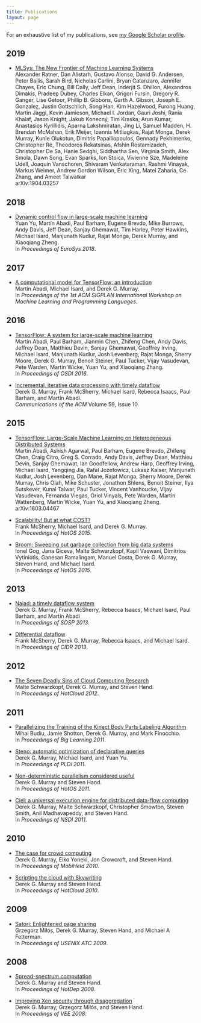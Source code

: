 ```yaml
---
title: Publications
layout: page
---
```


For an exhaustive list of my publications, see [my Google Scholar profile](https://scholar.google.com/citations?hl=en&user=9700p4IAAAAJ).

## 2019

* [MLSys: The New Frontier of Machine Learning Systems](https://arxiv.org/pdf/1904.03257.pdf)  
  Alexander Ratner, Dan Alistarh, Gustavo Alonso, David G. Andersen, Peter Bailis, Sarah Bird, Nicholas Carlini, Bryan Catanzaro, Jennifer Chayes, Eric Chung, Bill Dally, Jeff Dean, Inderjit S. Dhillon, Alexandros Dimakis, Pradeep Dubey, Charles Elkan, Grigori Fursin, Gregory R. Ganger, Lise Getoor, Phillip B. Gibbons, Garth A. Gibson, Joseph E. Gonzalez, Justin Gottschlich, Song Han, Kim Hazelwood, Furong Huang, Martin Jaggi, Kevin Jamieson, Michael I. Jordan, Gauri Joshi, Rania Khalaf, Jason Knight, Jakub Konecný, Tim Kraska, Arun Kumar, Anastasios Kyrillidis, Aparna Lakshmiratan, Jing Li, Samuel Madden, H. Brendan McMahan, Erik Meijer, Ioannis Mitliagkas, Rajat Monga, Derek Murray, Kunle Olukotun, Dimitris Papailiopoulos, Gennady Pekhimenko, Christopher Ré, Theodoros Rekatsinas, Afshin Rostamizadeh, Christopher De Sa, Hanie Sedghi, Siddhartha Sen, Virginia Smith, Alex Smola, Dawn Song, Evan Sparks, Ion Stoica, Vivienne Sze, Madeleine Udell, Joaquin Vanschoren, Shivaram Venkataraman, Rashmi Vinayak, Markus Weimer, Andrew Gordon Wilson, Eric Xing, Matei Zaharia, Ce Zhang, and Ameet Talwalkar  
  arXiv:1904.03257
    
## 2018

* [Dynamic control flow in large-scale machine learning](https://dl.acm.org/doi/pdf/10.1145/3190508.3190551)  
  Yuan Yu, Martín Abadi, Paul Barham, Eugene Brevdo, Mike Burrows, Andy Davis, Jeff Dean, Sanjay Ghemawat, Tim Harley, Peter Hawkins, Michael Isard, Manjunath Kudlur, Rajat Monga, Derek Murray, and Xiaoqiang Zheng.  
  In *Proceedings of EuroSys 2018*.
 
## 2017

* [A computational model for TensorFlow: an introduction](https://dl.acm.org/doi/pdf/10.1145/3088525.3088527)  
  Martín Abadi, Michael Isard, and Derek G. Murray.  
  In *Proceedings of the 1st ACM SIGPLAN International Workshop on Machine Learning and Programming Languages*.
  
## 2016

* [TensorFlow: A system for large-scale machine learning](https://www.usenix.org/system/files/conference/osdi16/osdi16-abadi.pdf)  
  Martín Abadi, Paul Barham, Jianmin Chen, Zhifeng Chen, Andy Davis, Jeffrey Dean, Matthieu Devin, Sanjay Ghemawat, Geoffrey Irving, Michael Isard, Manjunath Kudlur, Josh Levenberg, Rajat Monga, Sherry Moore, Derek G. Murray, Benoit Steiner, Paul Tucker, Vijay Vasudevan, Pete Warden, Martin Wicke, Yuan Yu, and Xiaoqiang Zhang.  
  In *Proceedings of OSDI 2016*.

* [Incremental, iterative data processing with timely dataflow](https://dl.acm.org/doi/pdf/10.1145/2983551)  
  Derek G. Murray, Frank McSherry, Michael Isard, Rebecca Isaacs, Paul Barham, and Martín Abadi.  
  *Communications of the ACM* Volume 59, Issue 10.
  
## 2015

* [TensorFlow: Large-Scale Machine Learning on Heterogeneous Distributed Systems](https://arxiv.org/pdf/1603.04467)  
  Martín Abadi, Ashish Agarwal, Paul Barham, Eugene Brevdo, Zhifeng Chen, Craig Citro, Greg S. Corrado, Andy Davis, Jeffrey Dean, Matthieu Devin, Sanjay Ghemawat, Ian Goodfellow, Andrew Harp, Geoffrey Irving, Michael Isard, Yangqing Jia, Rafal Jozefowicz, Lukasz Kaiser, Manjunath Kudlur, Josh Levenberg, Dan Mane, Rajat Monga, Sherry Moore, Derek Murray, Chris Olah, Mike Schuster, Jonathon Shlens, Benoit Steiner, Ilya Sutskever, Kunal Talwar, Paul Tucker, Vincent Vanhoucke, Vijay Vasudevan, Fernanda Viegas, Oriol Vinyals, Pete Warden, Martin Wattenberg, Martin Wicke, Yuan Yu, and Xiaoqiang Zheng.  
  arXiv:1603.04467

* [Scalability! But at what COST?](https://www.usenix.org/system/files/conference/hotos15/hotos15-paper-mcsherry.pdf)  
  Frank McSherry, Michael Isard, and Derek G. Murray.  
  In *Proceedings of HotOS 2015*.
  
* [Broom: Sweeping out garbage collection from big data systems](https://www.usenix.org/system/files/conference/hotos15/hotos15-paper-gog.pdf)  
  Ionel Gog, Jana Giceva, Malte Schwarzkopf, Kapil Vaswani, Dimitrios Vytiniotis, Ganesan Ramalingam, Manuel Costa, Derek G. Murray, Steven Hand, and Michael Isard.  
  In *Proceedings of HotOS 2015*.

## 2013

* [Naiad: a timely dataflow system](https://dl.acm.org/doi/pdf/10.1145/2517349.2522738)  
  Derek G. Murray, Frank McSherry, Rebecca Isaacs, Michael Isard, Paul Barham, and Martín Abadi  
  In *Proceedings of SOSP 2013*.
  
* [Differential dataflow](https://cs.uwaterloo.ca/~ssalihog/courses/slides/Chathura-Differential-Dataflow.pdf)  
  Frank McSherry, Derek G. Murray, Rebecca Isaacs, and Michael Isard.  
  In *Proceedings of CIDR 2013*.
  
## 2012

* [The Seven Deadly Sins of Cloud Computing Research](https://www.usenix.org/system/files/conference/hotcloud12/hotcloud12-final70.pdf)  
  Malte Schwarzkopf, Derek G. Murray, and Steven Hand.  
  In *Proceedings of HotCloud 2012*.
  
## 2011

* [Parallelizing the Training of the Kinect Body Parts Labeling Algorithm](http://citeseerx.ist.psu.edu/viewdoc/download?doi=10.1.1.462.1661&rep=rep1&type=pdf)  
  Mihai Budiu, Jamie Shotton, Derek G. Murray, and Mark Finocchio.  
  In *Proceedings of Big Learning 2011*.
  
* [Steno: automatic optimization of declarative queries](https://dl.acm.org/doi/pdf/10.1145/1993498.1993513)  
  Derek G. Murray, Michael Isard, and Yuan Yu.  
  In *Proceedings of PLDi 2011*.
  
* [Non-deterministic parallelism considered useful](https://www.usenix.org/events/hotos/tech/final_files/Murray.pdf)  
  Derek G. Murray and Steven Hand.  
  In *Proceedings of HotOS 2011*.
 
* [Ciel: a universal execution engine for distributed data-flow computing](https://www.usenix.org/events/nsdi11/tech/nsdi11_proceedings.pdf#page=123)  
  Derek G. Murray, Malte Schwarzkopf, Christopher Smowton, Steven Smith, Anil Madhavapeddy, and Steven Hand.  
  In *Proceedings of NSDI 2011*.
 
## 2010

* [The case for crowd computing](https://dl.acm.org/doi/pdf/10.1145/1851322.1851334)  
  Derek G. Murray, Eiko Yoneki, Jon Crowcroft, and Steven Hand.  
  In *Proceedings of MobiHeld 2010*.
  
* [Scripting the cloud with Skywriting](https://static.usenix.org/event/hotcloud10/tech/full_papers/Murray.pdf)  
  Derek G. Murray and Steven Hand.  
  In *Proceedings of HotCloud 2010*.

## 2009

* [Satori: Enlightened page sharing](https://www.usenix.org/event/usenix09/tech/full_papers/milos/milos_html/)  
  Grzegorz Miłós, Derek G. Murray, Steven Hand, and Michael A Fetterman.  
  In *Proceedings of USENIX ATC 2009*.
  
## 2008

* [Spread-spectrum computation](https://static.usenix.org/event/hotdep08/tech/full_papers/murray/murray.pdf)  
  Derek G. Murray and Steven Hand.  
  In *Proceedings of HotDep 2008*.
  
* [Improving Xen security through disaggregation](https://dl.acm.org/doi/pdf/10.1145/1346256.1346278)  
  Derek G. Murray, Grzegorz Miłós, and Steven Hand.  
  In *Proceedings of VEE 2008*.
